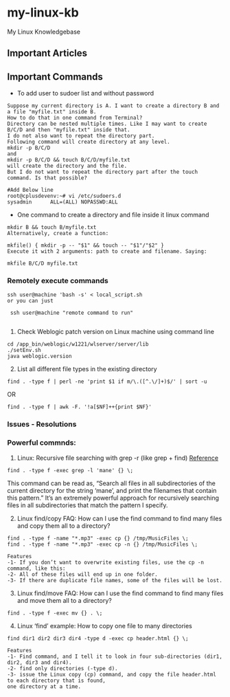 # my-linux-kb
My Linux Knowledgebase


## Important Articles

## Important Commands
- To add user to sudoer list and without password
```
Suppose my current directory is A. I want to create a directory B and a file "myfile.txt" inside B.
How to do that in one command from Terminal?
Directory can be nested multiple times. Like I may want to create B/C/D and then "myfile.txt" inside that. 
I do not also want to repeat the directory part.
Following command will create directory at any level.
mkdir -p B/C/D 
and
mkdir -p B/C/D && touch B/C/D/myfile.txt
will create the directory and the file. 
But I do not want to repeat the directory part after the touch command. Is that possible?
```
```
#Add Below line 
root@cplusdevenv:~# vi /etc/sudoers.d
sysadmin      ALL=(ALL) NOPASSWD:ALL
```

- One command to create a directory and file inside it linux command
```
mkdir B && touch B/myfile.txt
Alternatively, create a function:

mkfile() { mkdir -p -- "$1" && touch -- "$1"/"$2" }
Execute it with 2 arguments: path to create and filename. Saying:

mkfile B/C/D myfile.txt
```

### Remotely execute commands
```
ssh user@machine 'bash -s' < local_script.sh
or you can just

 ssh user@machine "remote command to run" 
 
 ```
1. Check Weblogic patch version on Linux machine using command line

```
cd /app_bin/weblogic/w1221/wlserver/server/lib
./setEnv.sh
java weblogic.version
```

2. List all different file types in the existing directory

```
find . -type f | perl -ne 'print $1 if m/\.([^.\/]+)$/' | sort -u
```
OR
```
find . -type f | awk -F. '!a[$NF]++{print $NF}'
```

### Issues - Resolutions


### Powerful commnds:
1. Linux: Recursive file searching with grep -r (like grep + find) [Reference](https://alvinalexander.com/linux)
```
find . -type f -exec grep -l 'mane' {} \;
```
This command can be read as, “Search all files in all subdirectories of the current directory for the string ‘mane’, and print the filenames that contain this pattern.” It’s an extremely powerful approach for recursively searching files in all subdirectories that match the pattern I specify.

2. Linux find/copy FAQ: How can I use the find command to find many files and copy them all to a directory?
```
find . -type f -name "*.mp3" -exec cp {} /tmp/MusicFiles \;
find . -type f -name "*.mp3" -exec cp -n {} /tmp/MusicFiles \;

Features
-1- If you don’t want to overwrite existing files, use the cp -n command, like this:
-2- All of these files will end up in one folder.
-3- If there are duplicate file names, some of the files will be lost.
```

3. Linux find/move FAQ: How can I use the find command to find many files and move them all to a directory?
```
find . -type f -exec mv {} . \;
```
4. Linux ‘find’ example: How to copy one file to many directories
```
find dir1 dir2 dir3 dir4 -type d -exec cp header.html {} \;

Features
-1- Find command, and I tell it to look in four sub-directories (dir1, dir2, dir3 and dir4).
-2- find only directories (-type d).
-3- issue the Linux copy (cp) command, and copy the file header.html to each directory that is found, 
one directory at a time.
```


